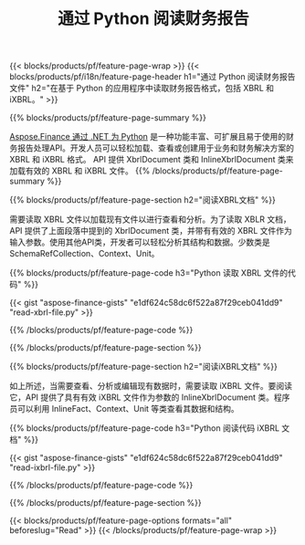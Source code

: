 ﻿---
title: 通过 Python 阅读财务报告
url: /zh/python-net/read/
description:  Python 代码通过 Python 库读取 XBRL 和 iXBRL 文件中的财务报告。
---
{{< blocks/products/pf/feature-page-wrap >}}
{{< blocks/products/pf/i18n/feature-page-header h1="通过 Python 阅读财务报告文件" h2="在基于 Python 的应用程序中读取财务报告格式，包括 XBRL 和 iXBRL。" >}}

{{% blocks/products/pf/feature-page-summary %}}

[Aspose.Finance 通过 .NET 为 Python](https://products.aspose.com/finance/python-net/) 是一种功能丰富、可扩展且易于使用的财务报告处理API。开发人员可以轻松加载、查看或创建用于业务和财务解决方案的 XBRL 和 iXBRL 格式。 API 提供 XbrlDocument 类和 InlineXbrlDocument 类来加载有效的 XBRL 和 iXBRL 文件。
{{% /blocks/products/pf/feature-page-summary %}}

{{% blocks/products/pf/feature-page-section h2="阅读XBRL文档" %}}

需要读取 XBRL 文件以加载现有文件以进行查看和分析。为了读取 XBLR 文档，API 提供了上面段落中提到的 XbrlDocument 类，并带有有效的 XBRL 文件作为输入参数。使用其他API类，开发者可以轻松分析其结构和数据。少数类是 SchemaRefCollection、Context、Unit。

{{% blocks/products/pf/feature-page-code h3="Python 读取 XBRL 文件的代码" %}}

{{< gist "aspose-finance-gists" "e1df624c58dc6f522a87f29ceb041dd9" "read-xbrl-file.py" >}} 

{{% /blocks/products/pf/feature-page-code %}}

{{% /blocks/products/pf/feature-page-section %}}

{{% blocks/products/pf/feature-page-section h2="阅读iXBRL文档" %}}

如上所述，当需要查看、分析或编辑现有数据时，需要读取 iXBRL 文件。要阅读它，API 提供了具有有效 iXBRL 文件作为参数的 InlineXbrlDocument 类。程序员可以利用 InlineFact、Context、Unit 等类查看其数据和结构。 

{{% blocks/products/pf/feature-page-code h3="Python 阅读代码 iXBRL 文档" %}}

{{< gist "aspose-finance-gists" "e1df624c58dc6f522a87f29ceb041dd9" "read-ixbrl-file.py" >}}

{{% /blocks/products/pf/feature-page-code %}}

{{% /blocks/products/pf/feature-page-section %}}

{{< blocks/products/pf/feature-page-options formats="all" beforeslug="Read" >}}
{{< /blocks/products/pf/feature-page-wrap >}}